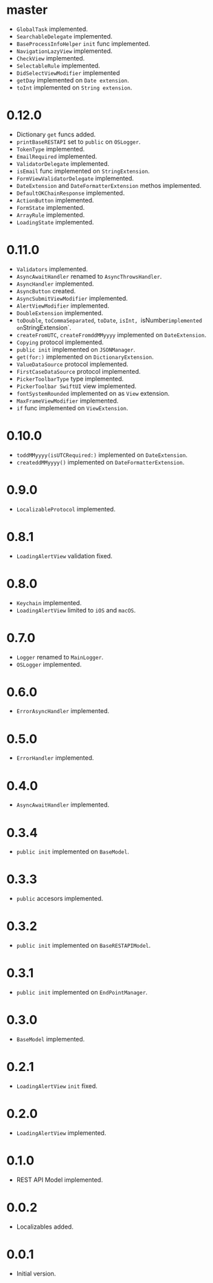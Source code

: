 # master

- `GlobalTask` implemented.
- `SearchableDelegate` implemented.
- `BaseProcessInfoHelper` `init` func implemented.
- `NavigationLazyView` implemented.
- `CheckView` implemented.
- `SelectableRule` implemented.
- `DidSelectViewModifier` implemented
- `getDay` implemented on `Date extension`.
- `toInt` implemented on `String extension`. 

# 0.12.0

- Dictionary `get` funcs added.
- `printBaseRESTAPI` set to `public` on `OSLogger`. 
- `TokenType` implemented.
- `EmailRequired` implemented.
- `ValidatorDelegate` implemented.
- `isEmail` func implemented on `StringExtension`.
- `FormViewValidatorDelegate` implemented.
- `DateExtension` and `DateFormatterExtension` methos implemented.
- `DefaultOKChainResponse` implemented.
- `ActionButton` implemented.
- `FormState` implemented.
- `ArrayRule` implemented.
- `LoadingState` implemented.

# 0.11.0

- `Validators` implemented.
- `AsyncAwaitHandler` renamed to `AsyncThrowsHandler`.
- `AsyncHandler` implemented.
- `AsyncButton` created.
- `AsyncSubmitViewModifier` implemented.
- `AlertViewModifier` implemented.
- `DoubleExtension` implemented.
- `toDouble`, `toCommaSeparated`, `toDate`, `isInt, `isNumber` implemented on `StringExtension`.
- `createFromUTC`, `createFromddMMyyyy` implemented on `DateExtension`. 
- `Copying` protocol implemented.
- `public init` implemented on `JSONManager`.
- `get(for:)` implemented on `DictionaryExtension`.
- `ValueDataSource` protocol implemented.
- `FirstCaseDataSource` protocol implemented.
- `PickerToolbarType` type implemented.
- `PickerToolbar SwiftUI` view implemented.
- `fontSystemRounded` implemented on as `View` extension.
- `MaxFrameViewModifier` implemented.
- `if` func implemented on `ViewExtension`.

# 0.10.0

- `toddMMyyyy(isUTCRequired:)` implemented on `DateExtension`.
- `createddMMyyyy()` implemented on `DateFormatterExtension`.

# 0.9.0

- `LocalizableProtocol` implemented.

# 0.8.1

- `LoadingAlertView` validation fixed.

# 0.8.0

- `Keychain` implemented.
- `LoadingAlertView` limited to `iOS` and `macOS`.
 
# 0.7.0

- `Logger` renamed to `MainLogger`.
- `OSLogger` implemented.

# 0.6.0

- `ErrorAsyncHandler` implemented.

# 0.5.0

- `ErrorHandler` implemented.

# 0.4.0

- `AsyncAwaitHandler` implemented.

# 0.3.4

- `public init` implemented on `BaseModel`.

# 0.3.3

- `public` accesors implemented.

# 0.3.2

- `public init` implemented on `BaseRESTAPIModel`.

# 0.3.1

- `public init` implemented on `EndPointManager`.

# 0.3.0

- `BaseModel` implemented.

# 0.2.1

- `LoadingAlertView` `init` fixed.

# 0.2.0

- `LoadingAlertView` implemented.

# 0.1.0

- REST API Model implemented.

# 0.0.2

- Localizables added.

# 0.0.1

- Initial version.

